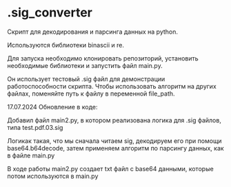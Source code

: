 # .sig_converter
 Скрипт для декодирования и парсинга данных на python.

Используются библиотеки binascii и re.

Для запуска необходимо клонировать репозиторий, установить необходимые библиотеки и запустить файл main.py.

Он использует тестовый .sig файл для демонстрации работоспособности скрипта. Чтобы использовать алгоритм на других файлах, поменяйте путь к файлу в переменной file_path.

17.07.2024
Обновление в коде: 

Добавил файл main2.py, в котором реализована логика для .sig файлов, типа test.pdf.03.sig

Логикак такая, что мы сначала читаем sig, декодируем его при помощи base64.b64decode, затем применяем алгоритм по парсингу данных, как в файле main.py

В ходе работы main2.py создает txt файл с base64 данными, которые потом используются в main.py
